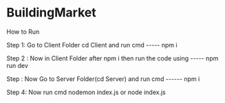 # BuildingMarket

How to Run 

Step 1: Go to Client Folder cd Client and run cmd ----- npm i

Step 2 : Now in Client Folder after npm i then run the code using ----- npm run dev

Step : Now Go to Server Folder(cd Server) and run cmd ------ npm i

Step 4: Now run cmd nodemon index.js or node index.js
